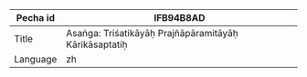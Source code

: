 |Pecha id | IFB94B8AD
| --- | --- 
|Title | Asaṅga: Triśatikāyāḥ Prajñāpāramitāyāḥ Kārikāsaptatiḥ
|Language | zh